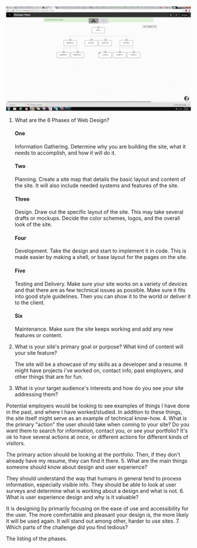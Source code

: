 ![sitemap](/week-2/imgs/Sitemap.png "Site-map")

1. What are the 6 Phases of Web Design?
    #### One 
    Information Gathering. Determine why you are building the site, what it needs to accomplish, and how it will do it.
    #### Two
    Planning. Create a site map that details the basic layout and content of the site. It will also include needed systems and features of the site.
    #### Three 
    Design. Draw out the specific layout of the site. This may take several drafts or mockups. Decide the color schemes, logos, and the overall look of the site.
    #### Four
    Development. Take the design and start to implement it in code. This is made easier by making a shell, or base layout for the pages on the site.  
    #### Five
    Testing and Delivery. Make sure your site works on a variety of devices and that there are as few technical issues as possible.  Make sure it fits into good style guidelines. Then you can show it to the world or deliver it to the client.
    #### Six
    Maintenance. Make sure the site keeps working and add any new features or content.  
2. What is your site's primary goal or purpose? What kind of content will your site feature? 

    The site will be a showcase of my skills as a developer and a resume. It might have projects i've worked on, contact info, past employers, and other things that are for fun.
3. What is your target audience's interests and how do you see your site addressing them?

Potential employers would be looking to see examples of things I have done in the past, and where I have worked/studied.  In addition to these things, the site itself might serve as an example of technical know-how.
4. What is the primary "action" the user should take when coming to your site? Do you want them to search for information, contact you, or see your portfolio? It's ok to have several actions at once, or different actions for different kinds of visitors.

The primary action should be looking at the portfolio. Then, if they don't already have my resume, they can find it there.
5. What are the main things someone should know about design and user experience?

They should understand the way that humans in general tend to process information, especially visible info.  They should be able to look at user surveys and determine what is working about a design and what is not.
6. What is user experience design and why is it valuable?

It is designing by primarily focusing on the ease of use and accessibility for the user.  The more comfortable and pleasant your design is, the more likely it will be used again. It will stand out among other, harder to use sites. 
7. Which parts of the challenge did you find tedious?

The listing of the phases. 
